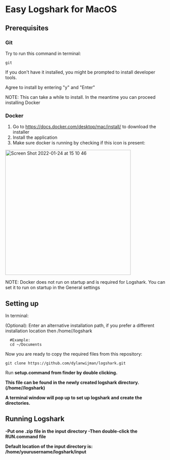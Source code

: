 # Easy Logshark for MacOS

## Prerequisites 
### Git
Try to run this command in terminal: 
```
git
```
If you don't have it installed, you might be prompted to install developer tools.

Agree to install by entering "y" and "Enter"

NOTE: This can take a while to install.
In the meantime you can proceed installing Docker

### Docker
1. Go to https://docs.docker.com/desktop/mac/install/ to download the installer
2. Install the application
3. Make sure docker is running by checking if this icon is present:
<img width="395" alt="Screen Shot 2022-01-24 at 15 10 46" src="https://user-images.githubusercontent.com/6339819/150816789-20b8c7f3-52cf-4097-803d-470576bba8cc.png">

NOTE: Docker does not run on startup and is required for Logshark.
You can set it to run on startup in the General settings

## Setting up
In terminal:

(Optional): Enter an alternative installation path, if you prefer a different installation location then /home/<youruser>/logshark
```
  #Example:
  cd ~/Documents
```
Now you are ready to copy the required files from this repository:
```
git clone https://github.com/dylanwijman/logshark.git
```
Run <b>setup.command<b> from finder by double clicking.
  
This file can be found in the newly created logshark directory. (/home/<youruser>/logshark)
  
A terminal window will pop up to set up logshark and create the directories.

## Running Logshark
-Put <b>one<b> .zip file in the input directory
-Then double-click the RUN.command file
  
Default location of the input directory is: <b>/home/yourusername/logshark/input <b>
